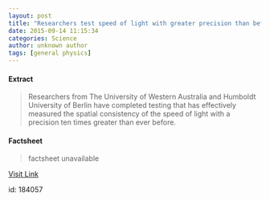 ```yaml
---
layout: post
title: "Researchers test speed of light with greater precision than before"
date: 2015-09-14 11:15:34
categories: Science
author: unknown author
tags: [general physics]
---
```



#### Extract
>Researchers from The University of Western Australia and Humboldt University of Berlin have completed testing that has effectively measured the spatial consistency of the speed of light with a precision ten times greater than ever before.

#### Factsheet
>factsheet unavailable

[Visit Link](http://phys.org/news/2015-09-greater-precision.html)

id:  184057
